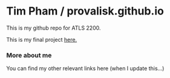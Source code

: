 # Tim Pham / provalisk.github.io

This is my github repo for ATLS 2200.

This is my final project [here.](https://provalisk.github.io/)

### More about me
You can find my other relevant links here (when I update this...)
